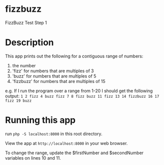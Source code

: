 # fizzbuzz
FizzBuzz Test Step 1

# Description
This app prints out the following for a contiguous range of numbers:
1. the number
2. 'fizz' for numbers that are multiples of 3
3. 'buzz' for numbers that are multiples of 5 
4. 'fizzbuzz' for numbers that are multiples of 15

e.g. If I run the program over a range from 1-20 I should get the following output:
`1 2 fizz 4 buzz fizz 7 8 fizz buzz 11 fizz 13 14 fizzbuzz 16 17 fizz 19 buzz`

# Running this app
run `php -S localhost:8000` in this root directory.

View the app at `http://localhost:8000` in your web browser.

To change the range, update the $firstNumber and $secondNumber variables on lines 10 and 11.